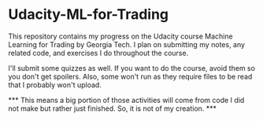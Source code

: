 # Udacity-ML-for-Trading
This repository contains my progress on the Udacity course Machine Learning for Trading by Georgia Tech. I plan on submitting my notes, any related code, and exercises I do throughout the course.

I'll submit some quizzes as well. If you want to do the course, avoid them so you don't get spoilers. Also, some won't run as they require files to be read that I probably won't upload.

*** This means a big portion of those activities will come from code I did not make but rather just finished. So, it is not of my creation. ***
